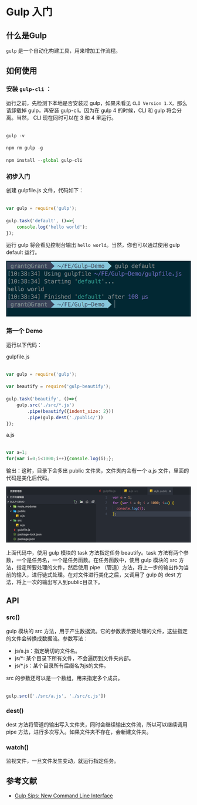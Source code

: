 # Gulp 入门

## 什么是Gulp

`gulp` 是一个自动化构建工具，用来增加工作流程。

## 如何使用

### 安装 `gulp-cli` ：

运行之前，先检测下本地是否安装过 gulp，如果未看见 `CLI Version 1.X`，那么请卸载掉 gulp，再安装 gulp-cli。因为在 gulp 4 的时候，CLI 和 gulp 将会分离。当然， CLI 现在同时可以在 3 和 4 里运行。

```js

gulp -v

npm rm gulp -g

npm install --global gulp-cli

```

### 初步入门

创建 gulpfile.js 文件，代码如下：

```js

var gulp = require('gulp');

gulp.task('default', ()=>{
    console.log('hello world');
});

```

运行 gulp 将会看见控制台输出 `hello world`。当然，你也可以通过使用 gulp default 运行。

![img](../../img/20171112/gulp-1.png)

### 第一个 Demo

运行以下代码：

gulpfile.js

```js

var gulp = require('gulp');

var beautify = require('gulp-beautify');

gulp.task('beautify', ()=>{
    gulp.src('./src/*.js')
        .pipe(beautify({indent_size: 2}))
        .pipe(gulp.dest('./public/'))
});

```

a.js

```js

var a=1;
for(var i=0;i<1000;i++){console.log(i);};

```

输出：这时，目录下会多出 public 文件夹，文件夹内会有一个 a.js 文件，里面的代码是美化后代码。

![img](../../img/20171112/gulp-2.png)

上面代码中，使用 gulp 模块的 task 方法指定任务 beautify。task 方法有两个参数，一个是任务名，一个是任务函数。在任务函数中，使用 gulp 模块的 src 方法，指定所要处理的文件，然后使用 pipe （管道）方法，将上一步的输出作为当前的输入，进行链式处理。在对文件进行美化之后，又调用了 gulp 的 dest 方法，将上一次的输出写入到public目录下。

## API

### src()

gulp 模块的 src 方法，用于产生数据流。它的参数表示要处理的文件，这些指定的文件会转换成数据流。参数写法：

+ js/a.js：指定确切的文件名。
+ js/*: 某个目录下所有文件，不会遍历到文件夹内部。
+ js/*.js：某个目录所有后缀名为js的文件。

src 的参数还可以是一个数组，用来指定多个成员。

```js

gulp.src(['./src/a.js', './src/c.js'])

```

### dest()

dest 方法将管道的输出写入文件夹，同时会继续输出文件流，所以可以继续调用 pipe 方法，进行多次写入。如果文件夹不存在，会新建文件夹。

### watch()

监视文件，一旦文件发生变动，就运行指定任务。

## 参考文献

+ [Gulp Sips: New Command Line Interface](https://github.com/gulpjs/gulp/blob/master/docs/getting-started.md)